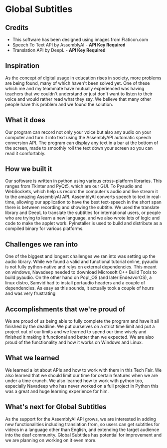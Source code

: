 # Global Subtitles

## Credits

- This software has been designed using images from Flaticon.com
- Speech To Text API by AssemblyAI - **API Key Required**
- Translation API by DeepL - **API Key Required**

## Inspiration
As the concept of digital usage in education rises in society, more problems are being found, many of which haven't been solved yet.  One of these which me and my teammate have mutually experienced was having teachers that we couldn't understand or just don't want to listen to their voice and would rather read what they say. We believe that many other people have this problem and we found the solution.

## What it does
Our program can record not only your voice but also any audio on your computer and turn it into text using the AssemblyAPI automatic speech conversion API. The program can display any text in a bar at the bottom of the screen, made to smoothly roll the text down your screen so you can read it comfortably.

## How we built it
Our software is written in python using various cross-platform libraries. This ranges from Tkinter and PyQt5, which are our GUI. To Pyaudio and WebSockets, which help us record the computer's audio and live stream it to the amazing AssemblyAI API. AssemblyAI converts speech to text in real-time, allowing our application to have the best text-speech in the short span there is between recording and showing the subtitle. We used the translate library and DeepL to translate the subtitles for international users, or people who are trying to learn a new language, and we also wrote lots of logic and code to make the applet work. PyInstaller is used to build and distribute as a compiled binary for various platforms.

## Challenges we ran into
One of the biggest and longest challenges we ran into was setting up the audio library. While we found a valid and functional tutorial online, pyaudio is not fully python-native and relys on external dependencies. This meant on windows, Navadeep needed to download Microsoft C++ Build Tools to build pyaudio. On the other hand on Pop!_OS (and later EndeavorOS), a linux distro, Samvid had to install portaudio headers and a couple of dependencies. As easy as this sounds, it actually took a couple of hours and was very frustrating

## Accomplishments that we're proud of
We are proud of us being able to fully complete the program and have it all finished by the deadline. We put ourselves on a strict time limit and put a project out of our limits and we learned to spend our time wisely and finished it making it functional and better than we expected. We are also proud of the functionality and how it works on Windows and Linux.

## What we learned
We learned a lot about APIs and how to work with them in this Tech Fair.  We also learned that we should limit our time for certain features when we are under a time crunch. We also learned how to work with python too, especially Navadeep who has never worked on a full project in Python this was a great and huge learning experience for him.

## What's next for Global Subtitles
As the support for the AssemblyAI API grows, we are interested in adding new functionalities including translation from, so users can get subtitles for videos in a language other than English, and extending the target audience into the deaf community. Global Subtitles has potential for improvement and we are planning on working on it even more.